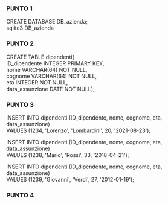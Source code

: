 ### PUNTO 1
CREATE DATABASE DB_azienda;<br />
sqlite3 DB_azienda

### PUNTO 2
CREATE TABLE dipendenti(<br />
   ID_dipendente INTEGER PRIMARY KEY,<br />
   nome VARCHAR(64) NOT NULL,<br />
   cognome VARCHAR(64) NOT NULL,<br />
   eta INTEGER NOT NULL,<br />
   data_assunzione DATE NOT NULL);

### PUNTO 3
INSERT INTO dipendenti (ID_dipendente, nome, cognome, eta, data_assunzione)<br />
   VALUES (1234, 'Lorenzo', 'Lombardini', 20, '2021-08-23');
   
INSERT INTO dipendenti (ID_dipendente, nome, cognome, eta, data_assunzione)<br />
   VALUES (1238, 'Mario', 'Rossi', 33, '2018-04-21');

INSERT INTO dipendenti (ID_dipendente, nome, cognome, eta, data_assunzione)<br />
   VALUES (1239, 'Giovanni', 'Verdi', 27, '2012-01-19');

### PUNTO 4
